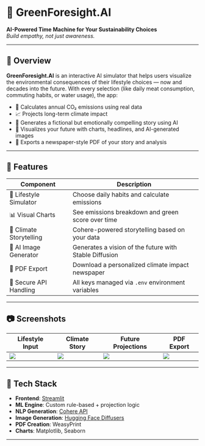 # 🌿 GreenForesight.AI

**AI-Powered Time Machine for Your Sustainability Choices**  
_Build empathy, not just awareness._

---

## 🚀 Overview

**GreenForesight.AI** is an interactive AI simulator that helps users visualize the environmental consequences of their lifestyle choices — now and decades into the future. With every selection (like daily meat consumption, commuting habits, or water usage), the app:

- 🧮 Calculates annual CO₂ emissions using real data
- 📈 Projects long-term climate impact
- 📜 Generates a fictional but emotionally compelling story using AI
- 🎨 Visualizes your future with charts, headlines, and AI-generated images
- 📄 Exports a newspaper-style PDF of your story and analysis

---

## 🧠 Features

| Component                  | Description                                                                 |
|---------------------------|-----------------------------------------------------------------------------|
| 🌱 Lifestyle Simulator    | Choose daily habits and calculate emissions                                |
| 📊 Visual Charts          | See emissions breakdown and green score over time                          |
| 📜 Climate Storytelling   | Cohere-powered storytelling based on your data                              |
| 🧠 AI Image Generator     | Generates a vision of the future with Stable Diffusion                     |
| 📄 PDF Export             | Download a personalized climate impact newspaper                           |
| 🔐 Secure API Handling    | All keys managed via `.env` environment variables                          |

---

## 📷 Screenshots

| Lifestyle Input | Climate Story | Future Projections | PDF Export |
|-----------------|----------------|---------------------|-------------|
| ![](screenshots/input.png) | ![](screenshots/story.png) | ![](screenshots/charts.png) | ![](screenshots/pdf.png) |

---

## 🔧 Tech Stack

- **Frontend**: [Streamlit](https://streamlit.io/)
- **ML Engine**: Custom rule-based + projection logic
- **NLP Generation**: [Cohere API](https://cohere.com/)
- **Image Generation**: [Hugging Face Diffusers](https://huggingface.co/docs/diffusers/)
- **PDF Creation**: WeasyPrint
- **Charts**: Matplotlib, Seaborn

---
